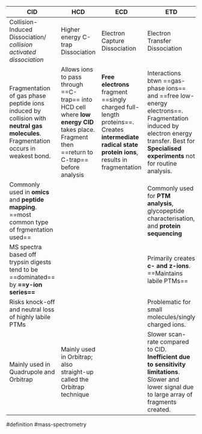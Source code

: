 | CID                                                                                                                                | HCD                                                                                                                                           | ECD                                                                                                                                                | ETD                                                                                                                                                                                       | EAD |
| ---------------------------------------------------------------------------------------------------------------------------------- | --------------------------------------------------------------------------------------------------------------------------------------------- | -------------------------------------------------------------------------------------------------------------------------------------------------- | ----------------------------------------------------------------------------------------------------------------------------------------------------------------------------------------- | --- |
| Collision-Induced Dissociation/ *collision activated dissociation*                                                                 | Higher energy C-trap Dissociation                                                                                                             | Electron Capture Dissociation                                                                                                                      | Electron Transfer Dissociation                                                                                                                                                            |     |
| Fragmentation of gas phase peptide ions induced by collision with **neutral gas molecules**. Fragmentation occurs in weakest bond. | Allows ions to pass through ==C-trap== into HCD cell where **low energy CID** takes place. Fragment then ==return to C-trap== before analysis | **Free electrons** fragment ==singly charged full-length proteins==. Creates **intermediate radical state protein ions**, results in fragmentation | Interactions btwn ==gas-phase ions== and ==free low-energy electrons==. Fragmentation induced by electron energy transfer. Best for **Specialised experiments** not for routine analysis. |     |
| Commonly used in **omics** and **peptide mapping**. ==most common type of frgmentation used==                                      |                                                                                                                                               |                                                                                                                                                    | Commonly used for **PTM analysis**, glycopeptide characterisation, and **protein sequencing**                                                                                             |     |
| MS spectra based off trypsin digests tend to be ==dominated== by **==y-ion series==**                                              |                                                                                                                                               |                                                                                                                                                    | Primarily creates **c- and z-ions**. ==Maintains labile PTMs==                                                                                                                            |     |
| Risks knock-off and neutral loss of highly labile PTMs                                                                             |                                                                                                                                               |                                                                                                                                                    | Problematic for small molecules/singly charged ions.                                                                                                                                      |     |
| Mainly used in Quadrupole and Orbitrap                                                                                             | Mainly used in Orbitrap; also straight-up called the Orbitrap technique                                                                       |                                                                                                                                                    | Slower scan-rate compared to CID. **Inefficient due to sensitivity limitations**. Slower and lower signal due to large array of fragments created.                                        |     |



#definition #mass-spectrometry 